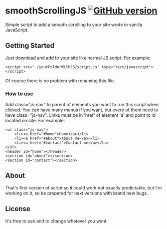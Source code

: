 # smoothScrollingJS [![GitHub version](https://badge.fury.io/gh/ThorTila%2FsmoothScrollingJS.svg)](https://badge.fury.io/gh/ThorTila%2FsmoothScrollingJS)
Simple script to add a smooth scrolling to your site wrote in vanilla JavaScript.

## Getting Started
Just download and add to your site like normal JS script.
For example:
```
<script src="./yourFolderWithJS/script.js" type="text/javascript"></script>
```
Of course there is no problem with renaming this file.

### How to use
Add class="js-nav" to parent of elements you want to run this script when clicked. You can have many menus if you want, but every of them need to have class="js-nav". Links must be in 'href' of element 'a' and point to id located on site.
For example:
```
<ul class="js-nav">
	<li><a href="#home">Home</a></li>
	<li><a href="#about">About me</a></li>
	<li><a href="#contact">Contact me</a></li>
</ul>
<header id="home"></header>
<section id="about"></section>
<section id="contact"></section>
```
## About
That's first version of script so it could work not exactly predictable, but I'm working on it, so be prepared for next versions with brand new bugs.

## License
It's free to use and to change whatever you want.
